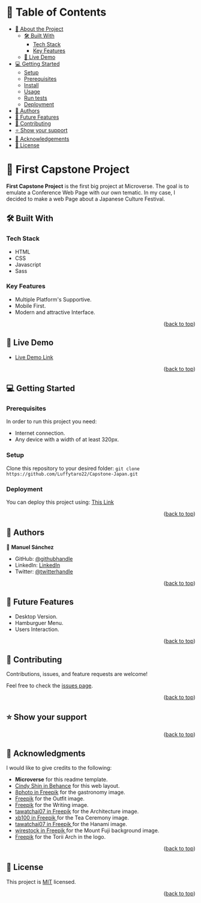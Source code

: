<a name="readme-top"></a>

<!-- TABLE OF CONTENTS -->

# 📗 Table of Contents

- [📖 About the Project](#about-project)
  - [🛠 Built With](#built-with)
    - [Tech Stack](#tech-stack)
    - [Key Features](#key-features)
  - [🚀 Live Demo](#live-demo)
- [💻 Getting Started](#getting-started)
  - [Setup](#setup)
  - [Prerequisites](#prerequisites)
  - [Install](#install)
  - [Usage](#usage)
  - [Run tests](#run-tests)
  - [Deployment](#deployment)
- [👥 Authors](#authors)
- [🔭 Future Features](#future-features)
- [🤝 Contributing](#contributing)
- [⭐️ Show your support](#support)
- [🙏 Acknowledgements](#acknowledgements)
- [📝 License](#license)

<!-- PROJECT DESCRIPTION -->

# 📖 First Capstone Project <a name="about-project"></a>

**First Capstone Project** is the first big project at Microverse. The goal is to emulate a Conference Web Page with our own tematic. In my case, I decided to make a web Page about a Japanese Culture Festival.

## 🛠 Built With <a name="built-with"></a>

### Tech Stack <a name="tech-stack"></a>

* HTML
* CSS
* Javascript
* Sass

<!-- Features -->

### Key Features <a name="key-features"></a>
* Multiple Platform's Supportive.
* Mobile First.
* Modern and attractive Interface.
<p align="right">(<a href="#readme-top">back to top</a>)</p>

<!-- LIVE DEMO -->

## 🚀 Live Demo <a name="live-demo"></a>

- [Live Demo Link](https://luffytaro22.github.io/Capstone-Japan/)

<p align="right">(<a href="#readme-top">back to top</a>)</p>

<!-- GETTING STARTED -->

## 💻 Getting Started <a name="getting-started"></a>

### Prerequisites
In order to run this project you need:
* Internet connection.
* Any device with a width of at least 320px.

### Setup
Clone this repository to your desired folder:
`git clone https://github.com/Luffytaro22/Capstone-Japan.git`

### Deployment
You can deploy this project using: [This Link](https://luffytaro22.github.io/Capstone-Japan/)


<p align="right">(<a href="#readme-top">back to top</a>)</p>

<!-- AUTHORS -->

## 👥 Authors <a name="authors"></a>

👤 **Manuel Sánchez**

- GitHub: [@githubhandle](https://github.com/Luffytaro22)
- LinkedIn: [LinkedIn](https://www.linkedin.com/in/manuel-alejandro-sanchez-sierra-4b358b14a/)
- Twitter: [@twitterhandle](https://twitter.com/Luffytaro_san22)

<p align="right">(<a href="#readme-top">back to top</a>)</p>

<!-- FUTURE FEATURES -->

## 🔭 Future Features <a name="future-features"></a>
* Desktop Version.
* Hamburguer Menu.
* Users Interaction.
<p align="right">(<a href="#readme-top">back to top</a>)</p>

<!-- CONTRIBUTING -->

## 🤝 Contributing <a name="contributing"></a>

Contributions, issues, and feature requests are welcome!

Feel free to check the [issues page](../../issues/).

<p align="right">(<a href="#readme-top">back to top</a>)</p>

<!-- SUPPORT -->

## ⭐️ Show your support <a name="support"></a>

<p align="right">(<a href="#readme-top">back to top</a>)</p>

<!-- ACKNOWLEDGEMENTS -->

## 🙏 Acknowledgments <a name="acknowledgements"></a>

I would like to give credits to the following:
* **Microverse** for this readme template.
* <a href="https://www.behance.net/adagio07" target="_blank" rel="noopener">Cindy Shin in Behance</a> for this web layout.
* <a href="https://www.freepik.es/foto-gratis/vista-lateral-roll-salsa-soja-palillos-mano_7727088.htm#query=cocina%20japonesa&position=0&from_view=search&track=ais" target="_blank" rel="noopener">8photo in Freepik</a> for the gastronomy image.
* <a href="https://www.freepik.es/foto-gratis/paraguas-wagasa-japones-ayudado-mujer-joven_30117608.htm#query=ropa%20japonesa&position=20&from_view=search&track=ais" target="_blank" rel="noopener">Freepik</a> for the Outfit image.
* <a href="https://www.freepik.es/foto-gratis/cerca-al-maestro-haciendo-caligrafia-japonesa-llamado-shodo_18677092.htm#query=caligrafia%20japonesa&position=9&from_view=search&track=ais" target="_blank" rel="noopener">Freepik</a> for the Writing image.
* <a href="https://www.freepik.es/foto-gratis/santuario-fushimi-inari-kioto-japon_10695627.htm#query=arquitectura%20japonesa&position=10&from_view=search&track=ais" target="_blank" rel="noopener">tawatchai07 in Freepik</a> for the Architecture image.
* <a href="https://www.freepik.es/foto-gratis/te-agua-marron-fondo-ceramica_1164036.htm#query=te%20japones&position=2&from_view=search&track=ais" target="_blank" rel="noopener">xb100 in Freepik </a> for the Tea Ceremony image.
* <a href="https://www.freepik.es/foto-gratis/flores-cerezo-castillo-himeji-japon_10824398.htm#query=sakura%20japon&position=41&from_view=search&track=ais" target="_blank" rel="noopener">tawatchai07 in Freepik </a> for the Hanami image.
* <a href="https://www.freepik.es/foto-gratis/pagoda-roja-chureito-japon-monte-fuji-detras_8281314.htm#query=japan&position=6&from_view=search&track=sph" target="_blank" rel="noopener">wirestock in Freepik </a> for the Mount Fuji background image.
* <a href="https://www.flaticon.es/iconos-gratis/japon" target="_blank" rel="noopener">Freepik</a> for the Torii Arch in the logo.

<p align="right">(<a href="#readme-top">back to top</a>)</p>

<!-- LICENSE -->

## 📝 License <a name="license"></a>

This project is [MIT](./LICENSE) licensed.

<p align="right">(<a href="#readme-top">back to top</a>)</p>



